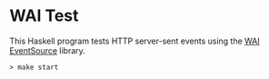 # WAI Test

This Haskell program tests HTTP server-sent events using the [WAI
EventSource](http://hackage.haskell.org/package/wai-eventsource) library.

    > make start
